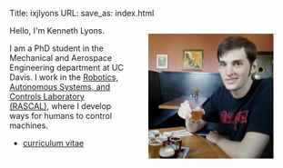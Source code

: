 Title: ixjlyons
URL:
save_as: index.html

<figure style="float: right">
    <img src="../images/north-coast.jpg"
        width=220 height=220/>
</figure>

Hello, I'm Kenneth Lyons.

I am a PhD student in the Mechanical and Aerospace Engineering department at UC
Davis. I work in the [Robotics, Autonomous Systems, and Controls Laboratory
(RASCAL)](https://research.engineering.ucdavis.edu/rascal/), where I develop
ways for humans to control machines.

* [curriculum vitae](https://www.dropbox.com/s/49t8ne7wbfsr0ni/cv.pdf?dl=1)
